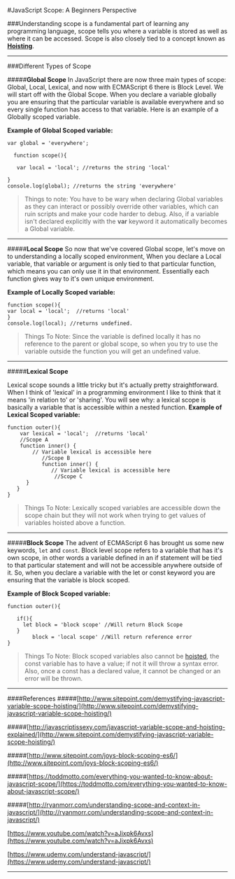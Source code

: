 
#JavaScript Scope: A Beginners Perspective


 
###Understanding scope is a fundamental part of learning any programming language, scope tells you where a variable is stored as well as where it can be accessed. Scope is also closely tied to a concept known as **[Hoisting](http://codingforeveryone.foundersandcoders.org/JavaScript/hoisting.html)**. 
 
------------

###Different Types of Scope

#####**Global Scope**
In JavaScript there are now three main types of scope: Global, Local, Lexical, and now with ECMAScript 6 there is Block Level. We will start off with the Global Scope. When you declare a variable globally you are ensuring that the particular variable is available everywhere and so every single function has access to that variable. Here is an example of a Globally scoped variable. 


**Example of Global Scoped variable:**
```
var global = 'everywhere';

  function scope(){
  
   var local = 'local'; //returns the string 'local'
   
}
console.log(global); //returns the string 'everywhere'
```

> Things to note: You have to be wary when declaring Global variables as they can interact or possibly override other variables, which can ruin scripts and make your code harder to debug. Also, if a variable isn't declared explicitly with the **var** keyword it automatically becomes a Global variable.

-----
#####**Local Scope**
So now that we've covered Global scope, let's move on to understanding a locally scoped environment, When you declare a Local variable, that variable or argument is only tied to that particular function, which means you can only use it in that environment. Essentially each function gives way to it's own unique environment. 

**Example of Locally Scoped variable:**

```
function scope(){
var local = 'local';  //returns 'local'
}
console.log(local); //returns undefined.

```

> Things To Note:  Since the variable is defined locally it has no reference to the parent or global scope, so when you try to use the variable outside the function you will get an undefined value. 

------
#####**Lexical Scope**

Lexical scope sounds a little tricky but it's actually pretty straightforward. When I think of 'lexical' in a programming environment I like to think that it means 'in relation to' or 'sharing'. You will see why: a lexical scope is basically a variable that is accessible within a nested function. 
**Example of Lexical Scoped variable:**

```
function outer(){
    var lexical = 'local';  //returns 'local'
    //Scope A
    function inner() {
        // Variable lexical is accessible here 
           //Scope B
           function inner() {
              // Variable lexical is accessible here 
               //Scope C
      }
   }
}
```

> Things To Note:  Lexically scoped variables are accessible down the scope chain but they will not work when trying to get values of variables hoisted above a function. 

------------
#####**Block Scope**
The advent of ECMAScript 6 has brought us some new keywords, `let` and `const`. Block level scope refers to a variable that has it's own scope, in other words a variable defined in an if statement will be tied to that particular statement and will not be accessible anywhere outside of it. So, when you declare a variable with the let or const keyword you are ensuring that the variable is block scoped. 

**Example of Block Scoped variable:**

```
function outer(){

   if(){
     let block = 'block scope' //Will return Block Scope
   }
        block = 'local scope' //Will return reference error
}

```

> Things To Note:   Block scoped variables also cannot be [hoisted](https://github.com/codingforeveryone/READMEs/blob/master/hoisting.md), the const variable has to have a value; if not it will throw a syntax error. Also, once a const has a declared value, it cannot be changed or an error will be thrown. 

------------


####References
#####[http://www.sitepoint.com/demystifying-javascript-variable-scope-hoisting/](http://www.sitepoint.com/demystifying-javascript-variable-scope-hoisting/)

#####[http://javascriptissexy.com/javascript-variable-scope-and-hoisting-explained/](http://www.sitepoint.com/demystifying-javascript-variable-scope-hoisting/)

#####[http://www.sitepoint.com/joys-block-scoping-es6/](http://www.sitepoint.com/joys-block-scoping-es6/)

#####[https://toddmotto.com/everything-you-wanted-to-know-about-javascript-scope/](https://toddmotto.com/everything-you-wanted-to-know-about-javascript-scope/)

#####[http://ryanmorr.com/understanding-scope-and-context-in-javascript/](http://ryanmorr.com/understanding-scope-and-context-in-javascript/)

[https://www.youtube.com/watch?v=aJixpk6Avxs](https://www.youtube.com/watch?v=aJixpk6Avxs)

[https://www.udemy.com/understand-javascript/](https://www.udemy.com/understand-javascript/)

-----------

